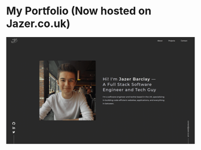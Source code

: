 # My Portfolio (Now hosted on Jazer.co.uk)

![Screenshot](assets/jazer-portfolio-scrot-compressor.png?raw=true "Website")
